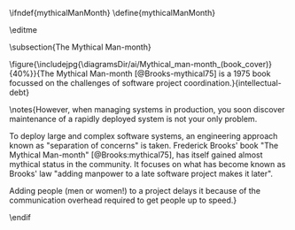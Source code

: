 \ifndef{mythicalManMonth}
\define{mythicalManMonth}

\editme


\subsection{The Mythical Man-month}

\figure{\includejpg{\diagramsDir/ai/Mythical_man-month_(book_cover)}{40%}}{The Mythical Man-month [@Brooks-mythical75] is a 1975 book focussed on the challenges of software project coordination.}{intellectual-debt}

\notes{However, when managing systems in production, you soon discover
maintenance of a rapidly deployed system is not your only problem.

To deploy large and complex software systems, an engineering approach
known as "separation of concerns" is taken. Frederick Brooks' book "The
Mythical Man-month" [@Brooks:mythical75], has itself gained almost
mythical status in the community. It focuses on what has become known as
Brooks' law "adding manpower to a late software project makes it later".

Adding people (men or women!) to a project delays it because of the
communication overhead required to get people up to speed.}

\endif
